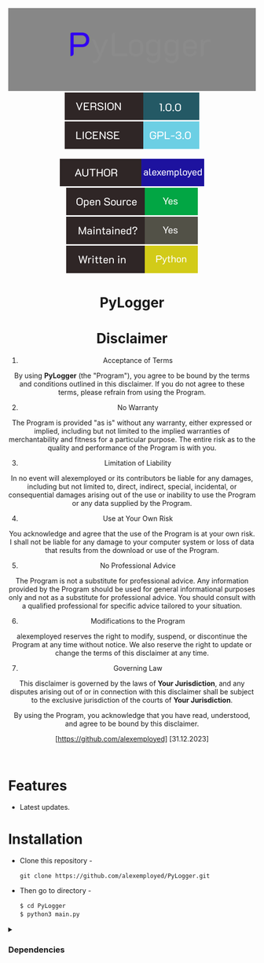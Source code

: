 <div align="center">
  <img src="https://raw.githubusercontent.com/alexemployed/PyLogger/main/.github/misc/logo.png"></img><br>
  <img src="https://raw.githubusercontent.com/alexemployed/PyLogger/251fa55d4240c6d106c5275b3d849e12e19456e2/.github/misc/VERSION.svg"></img>
  <img src="https://raw.githubusercontent.com/alexemployed/PyLogger/910360bc12546cfd472dd2b7f8c4c9de1280e6dd/.github/misc/LICENSE.svg"></img><br><br>
  <img src="https://raw.githubusercontent.com/alexemployed/PyLogger/ab4be0dc0f14ed7e6c43ec998401f9cc3486cf38/.github/misc/AUTHOR.svg"></img>
  <img src="https://raw.githubusercontent.com/alexemployed/PyLogger/b65a48bfc1abb924faae2418b754c9f3741ca2ff/.github/misc/Open%20source.svg"></img>
  <img src="https://raw.githubusercontent.com/alexemployed/PyLogger/65152da645ca08d812105cc44a6669d99bf20e3b/.github/misc/Maintained.svg"></img>
  <img src="https://raw.githubusercontent.com/alexemployed/PyLogger/65152da645ca08d812105cc44a6669d99bf20e3b/.github/misc/Written%20in.svg"></img>

  # PyLogger
  # Disclaimer
1. Acceptance of Terms

By using **PyLogger** (the "Program"), you agree to be bound by the terms and conditions outlined in this disclaimer. If you do not agree to these terms, please refrain from using the Program.

2. No Warranty

The Program is provided "as is" without any warranty, either expressed or implied, including but not limited to the implied warranties of merchantability and fitness for a particular purpose. The entire risk as to the quality and performance of the Program is with you.

3. Limitation of Liability

In no event will alexemployed or its contributors be liable for any damages, including but not limited to, direct, indirect, special, incidental, or consequential damages arising out of the use or inability to use the Program or any data supplied by the Program.

4. Use at Your Own Risk

You acknowledge and agree that the use of the Program is at your own risk. I shall not be liable for any damage to your computer system or loss of data that results from the download or use of the Program.

5. No Professional Advice

The Program is not a substitute for professional advice. Any information provided by the Program should be used for general informational purposes only and not as a substitute for professional advice. You should consult with a qualified professional for specific advice tailored to your situation.

6. Modifications to the Program

alexemployed reserves the right to modify, suspend, or discontinue the Program at any time without notice. We also reserve the right to update or change the terms of this disclaimer at any time.

7. Governing Law

This disclaimer is governed by the laws of **Your Jurisdiction**, and any disputes arising out of or in connection with this disclaimer shall be subject to the exclusive jurisdiction of the courts of **Your Jurisdiction**.

By using the Program, you acknowledge that you have read, understood, and agree to be bound by this disclaimer.

[https://github.com/alexemployed]
[31.12.2023]
</div><br>

# Features
* Latest updates.

# Installation
* Clone this repository -
  ```git
  git clone https://github.com/alexemployed/PyLogger.git
  ```
* Then go to directory -
  ```zsh
  $ cd PyLogger
  $ python3 main.py
  ```

<details>
  <summary><h3>Dependencies</h3></summary>

<b>NetListenerPro</b> requires following programs to run properly - 
- `keyboard`
- `smtplib`
- `subprocess`
- `threading`
- `datetime`
- `email`
- `os`
- `sys`

> All the dependencies will be installed automatically when you run **PyLogger** for the first time.
</details>
